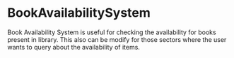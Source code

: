 # BookAvailabilitySystem
Book Availability System is useful for checking the availability for books present in library. This also can be modify for those sectors where the user wants to query about the availability of items.
